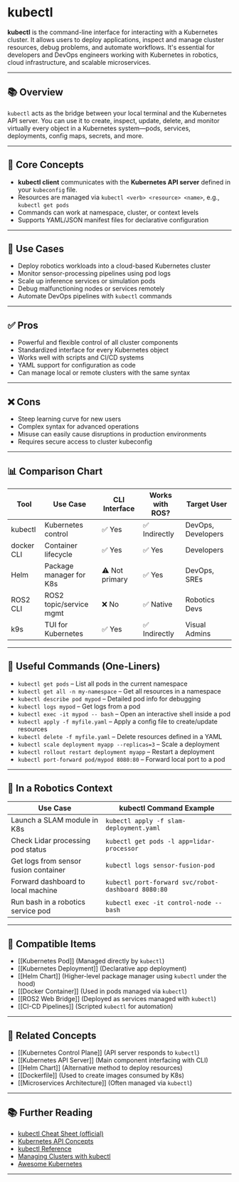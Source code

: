 # kubectl

**kubectl** is the command-line interface for interacting with a Kubernetes cluster. It allows users to deploy applications, inspect and manage cluster resources, debug problems, and automate workflows. It's essential for developers and DevOps engineers working with Kubernetes in robotics, cloud infrastructure, and scalable microservices.

---

## 📚 Overview

`kubectl` acts as the bridge between your local terminal and the Kubernetes API server. You can use it to create, inspect, update, delete, and monitor virtually every object in a Kubernetes system—pods, services, deployments, config maps, secrets, and more.

---

## 🧠 Core Concepts

- **kubectl client** communicates with the **Kubernetes API server** defined in your `kubeconfig` file.
- Resources are managed via `kubectl <verb> <resource> <name>`, e.g., `kubectl get pods`
- Commands can work at namespace, cluster, or context levels
- Supports YAML/JSON manifest files for declarative configuration

---

## 🧰 Use Cases

- Deploy robotics workloads into a cloud-based Kubernetes cluster
- Monitor sensor-processing pipelines using pod logs
- Scale up inference services or simulation pods
- Debug malfunctioning nodes or services remotely
- Automate DevOps pipelines with `kubectl` commands

---

## ✅ Pros

- Powerful and flexible control of all cluster components
- Standardized interface for every Kubernetes object
- Works well with scripts and CI/CD systems
- YAML support for configuration as code
- Can manage local or remote clusters with the same syntax

---

## ❌ Cons

- Steep learning curve for new users
- Complex syntax for advanced operations
- Misuse can easily cause disruptions in production environments
- Requires secure access to cluster kubeconfig

---

## 📊 Comparison Chart

| Tool         | Use Case                    | CLI Interface | Works with ROS? | Target User       |
|--------------|-----------------------------|----------------|------------------|-------------------|
| kubectl      | Kubernetes control           | ✅ Yes         | ✅ Indirectly    | DevOps, Developers |
| docker CLI   | Container lifecycle          | ✅ Yes         | ✅ Yes           | Developers         |
| Helm         | Package manager for K8s      | ⚠️ Not primary | ✅ Yes           | DevOps, SREs       |
| ROS2 CLI     | ROS2 topic/service mgmt      | ❌ No          | ✅ Native        | Robotics Devs      |
| k9s          | TUI for Kubernetes           | ✅ Yes         | ✅ Indirectly    | Visual Admins      |

---

## 🧪 Useful Commands (One-Liners)

- `kubectl get pods` – List all pods in the current namespace  
- `kubectl get all -n my-namespace` – Get all resources in a namespace  
- `kubectl describe pod mypod` – Detailed pod info for debugging  
- `kubectl logs mypod` – Get logs from a pod  
- `kubectl exec -it mypod -- bash` – Open an interactive shell inside a pod  
- `kubectl apply -f myfile.yaml` – Apply a config file to create/update resources  
- `kubectl delete -f myfile.yaml` – Delete resources defined in a YAML  
- `kubectl scale deployment myapp --replicas=3` – Scale a deployment  
- `kubectl rollout restart deployment myapp` – Restart a deployment  
- `kubectl port-forward pod/mypod 8080:80` – Forward local port to a pod  

---

## 🤖 In a Robotics Context

| Use Case                              | kubectl Command Example                                  |
|---------------------------------------|-----------------------------------------------------------|
| Launch a SLAM module in K8s           | `kubectl apply -f slam-deployment.yaml`                  |
| Check Lidar processing pod status     | `kubectl get pods -l app=lidar-processor`                |
| Get logs from sensor fusion container | `kubectl logs sensor-fusion-pod`                         |
| Forward dashboard to local machine    | `kubectl port-forward svc/robot-dashboard 8080:80`       |
| Run bash in a robotics service pod    | `kubectl exec -it control-node -- bash`                  |

---

## 🔧 Compatible Items

- [[Kubernetes Pod]] (Managed directly by `kubectl`)
- [[Kubernetes Deployment]] (Declarative app deployment)
- [[Helm Chart]] (Higher-level package manager using `kubectl` under the hood)
- [[Docker Container]] (Used in pods managed via `kubectl`)
- [[ROS2 Web Bridge]] (Deployed as services managed with `kubectl`)
- [[CI-CD Pipelines]] (Scripted `kubectl` for automation)

---

## 🔗 Related Concepts

- [[Kubernetes Control Plane]] (API server responds to `kubectl`)
- [[Kubernetes API Server]] (Main component interfacing with CLI)
- [[Helm Chart]] (Alternative method to deploy resources)
- [[Dockerfile]] (Used to create images consumed by K8s)
- [[Microservices Architecture]] (Often managed via `kubectl`)

---

## 📚 Further Reading

- [kubectl Cheat Sheet (official)](https://kubernetes.io/docs/reference/kubectl/cheatsheet/)
- [Kubernetes API Concepts](https://kubernetes.io/docs/concepts/)
- [kubectl Reference](https://kubernetes.io/docs/reference/generated/kubectl/)
- [Managing Clusters with kubectl](https://kubernetes.io/docs/tasks/tools/)
- [Awesome Kubernetes](https://github.com/ramitsurana/awesome-kubernetes)

---
